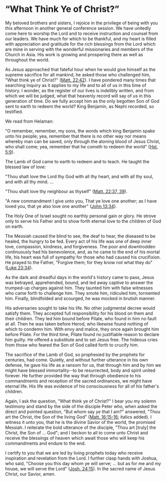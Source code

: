 # “What Think Ye of Christ?”

My beloved brothers and sisters, I rejoice in the privilege of being with you
this afternoon in another general conference session. We have unitedly come
here to worship the Lord and to receive instruction and counsel from our
leaders. We have much for which to be thankful, and my heart is filled with
appreciation and gratitude for the rich blessings from the Lord which are mine
in serving with the wonderful missionaries and members of the Church in Asia.
His work is growing and prospering there as well as throughout the world.

As Jesus approached that fateful hour when he would give himself as the
supreme sacrifice for all mankind, he asked those who challenged him, "What
think ye of Christ?" ([Matt.
22:42](https://www.lds.org/scriptures/nt/matt/22.42?lang=eng#41)). I have
pondered many times that searching inquiry as it applies to my life and to all
of us in this time of history. I wonder, as the register of our lives is
indelibly written, and from which we will be judged, what that heavenly record
will say of us in this generation of time. Do we fully accept him as the only
begotten Son of God sent to earth to redeem the world? King Benjamin, as Nephi
recorded, so testified.

We read from Helaman:

"O remember, remember, my sons, the words which king Benjamin spake unto his
people; yea, remember that there is no other way nor means whereby man can be
saved, only through the atoning blood of Jesus Christ, who shall come; yea,
remember that he cometh to redeem the world" ([Hel.
5:9](https://www.lds.org/scriptures/bofm/hel/5.9?lang=eng#8)).

The Lamb of God came to earth to redeem and to teach. He taught the blessed
law of love:

"Thou shalt love the Lord thy God with all thy heart, and with all thy soul,
and with all thy mind. ...

"Thou shalt love thy neighbour as thyself" ([Matt. 22:37,
39](https://www.lds.org/scriptures/nt/matt/22.37%2C39?lang=eng#36)).

"A new commandment I give unto you, That ye love one another; as I have loved
you, that ye also love one another" ([John
13:34](https://www.lds.org/scriptures/nt/john/13.34?lang=eng#33)).

The Holy One of Israel sought no earthly personal gain or glory. He strove
only to serve his Father and to show forth eternal love to the children of God
on earth.

The Messiah caused the blind to see, the deaf to hear, the diseased to be
healed, the hungry to be fed. Every act of his life was one of deep inner
love, compassion, kindness, and forgiveness. The poor and downtrodden
continuously had his benevolence, and, as he came to the end of his mortal
life, his heart was full of sympathy for those who had caused his crucifixion.
He prayed to the Father, "Forgive them; for they know not what they do" ([Luke
23:34](https://www.lds.org/scriptures/nt/luke/23.34?lang=eng#33)).

As the dark and dreadful days in the world's history came to pass, Jesus was
betrayed, apprehended, bound, and led away captive to answer the trumped-up
charges against him. They taunted him with false witnesses who came forth to
challenge him. They smote him, ridiculed him, tormented him. Finally,
blindfolded and scourged, he was mocked in brutish manner.

His adversaries sought to take his life. No other judgmental decree would
satisfy them. They accepted full responsibility for his blood on them and
their children. They led him bound before Pilate, who found in him no fault at
all. Then he was taken before Herod, who likewise found nothing of which to
condemn him. With envy and malice, they once again brought him before Pilate.
For the third time, Pilate found no justifiable reason to declare him guilty.
He offered a substitute and to set Jesus free. The hideous cries from those
who feared the Son of God called forth to crucify him.

The sacrifice of the Lamb of God, so prophesied by the prophets for centuries,
had come. Quietly, and without further utterance in his own defense, he gave
his life as a ransom for us, that through him and by him we might have blessed
immortality--to be resurrected, body and spirit united forever. He further
provided the way that through obedience to his commandments and reception of
the sacred ordinances, we might have eternal life. His life was evidence of
his consciousness for all of his father's children.

Again, I ask the question, "What think ye of Christ?" I bear you my solemn
testimony and stand by the side of the disciple Peter who, when asked the
direct and pointed question, "But whom say _ye_ that I am?" answered, "Thou
art the Christ, the Son of the living God" ([Matt.
16:15-16](https://www.lds.org/scriptures/nt/matt/16.15-16?lang=eng#14);
italics added). I witness it unto you, that he is the divine Savior of the
world, the promised Messiah. I reiterate the bold utterance of the disciple,
"Thou art [truly] the Christ, the Son of ... God"; and I beckon to all to come
unto Christ and receive the blessings of heaven which await those who will
keep his commandments and endure to the end.

I certify to you that we are led by living prophets today who receive
inspiration and revelation from the Lord. I further clasp hands with Joshua,
who said, "Choose you this day whom ye will serve; ... but as for me and my
house, we will serve the Lord" ([Josh.
24:15](https://www.lds.org/scriptures/ot/josh/24.15?lang=eng#14)). In the
sacred name of Jesus Christ, our Savior, amen.

